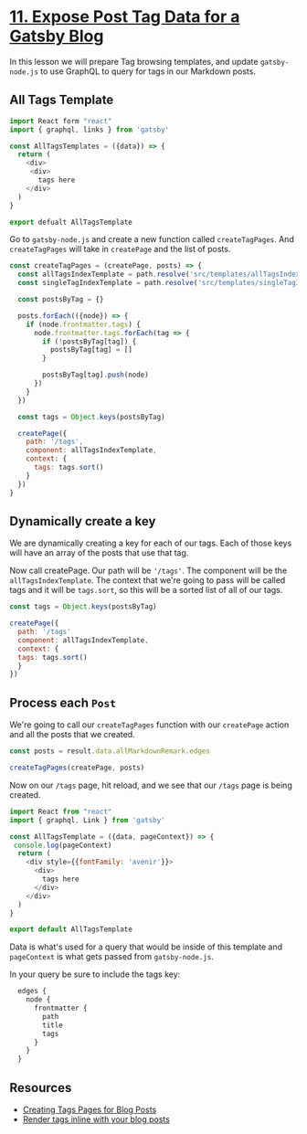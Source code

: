 # [11. Expose Post Tag Data for a Gatsby Blog](https://egghead.io/lessons/gatsby-expose-post-tag-data-for-a-gatsby-blog)

In this lesson we will prepare Tag browsing templates, and update `gatsby-node.js` to use GraphQL to query for tags in our Markdown posts.

## All Tags Template


```js
import React form "react"
import { graphql, links } from 'gatsby'

const AllTagsTemplates = ({data}) => {
  return (
    <div>
     <div>
       tags here
    </div>
  )
}

export defualt AllTagsTemplate
```

Go to `gatsby-node.js` and create a new function called `createTagPages`. And `createTagPages` will take in `createPage` and the list of posts. 

```js
const createTagPages = (createPage, posts) => {
  const allTagsIndexTemplate = path.resolve('src/templates/allTagsIndex.js')
  const singleTagIndexTemplate = path.resolve('src/templates/singleTagIndex.js')

  const postsByTag = {}

  posts.forEach(({node}) => {
    if (node.frontmatter.tags) {
      node.frontmatter.tags.forEach(tag => {
        if (!postsByTag[tag]) {
          postsByTag[tag] = []
        }

        postsByTag[tag].push(node)
      })
    }
  })

  const tags = Object.keys(postsByTag)

  createPage({
    path: '/tags',
    component: allTagsIndexTemplate,
    context: {
      tags: tags.sort()
    }
  })
}
```

## Dynamically create a key

We are dynamically creating a key for each of our tags. Each of those keys will have an array of the posts that use that tag. 

Now call createPage. Our path will be `'/tags'`. The component will be the `allTagsIndexTemplate`. The context that we're going to pass will be called tags and it will be `tags.sort`, so this will be a sorted list of all of our tags.

```js
const tags = Object.keys(postsByTag)

createPage({
  path: '/tags'
  component: allTagsIndexTemplate,
  context: {
  tags: tags.sort()
  }
})
```

## Process each `Post`

We're going to call our `createTagPages` function with our `createPage` action and all the posts that we created.

```js
const posts = result.data.allMarkdownRemark.edges

createTagPages(createPage, posts)
```

Now on our `/tags` page, hit reload, and we see that our `/tags` page is being created.

```js
import React from "react"
import { graphql, Link } from 'gatsby'

const AllTagsTemplate = ({data, pageContext}) => {
 console.log(pageContext)
  return (
    <div style={{fontFamily: 'avenir'}}>
      <div>
        tags here
      </div>
    </div>
  )
}

export default AllTagsTemplate
```

Data is what's used for a query that would be inside of this template and `pageContext` is what gets passed from `gatsby-node.js`.

In your query be sure to include the tags key:

```js
  edges {
    node {
      frontmatter {
        path
        title
        tags
      }
    }
  }
```

## Resources

- [Creating Tags Pages for Blog Posts](https://www.gatsbyjs.org/docs/adding-tags-and-categories-to-blog-posts/)
- [Render tags inline with your blog posts](https://www.gatsbyjs.org/docs/adding-tags-and-categories-to-blog-posts/#optional-render-tags-inline-with-your-blog-posts)